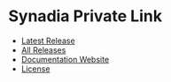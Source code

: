 # Synadia Private Link

- [Latest Release](https://github.com/synadia-io/private-link/releases/latest)
- [All Releases](https://github.com/synadia-io/private-link/releases)
- [Documentation Website](https://docs.synadia.com/private-link)
- [License](LICENSE)
